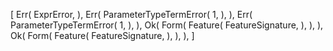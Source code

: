 [
    Err(
        ExprError,
    ),
    Err(
        ParameterTypeTermError(
            1,
        ),
    ),
    Err(
        ParameterTypeTermError(
            1,
        ),
    ),
    Ok(
        Form(
            Feature(
                FeatureSignature,
            ),
        ),
    ),
    Ok(
        Form(
            Feature(
                FeatureSignature,
            ),
        ),
    ),
]